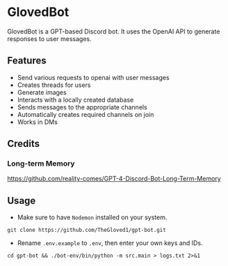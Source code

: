 # GlovedBot

GlovedBot is a GPT-based Discord bot. It uses the OpenAI API to generate responses to user messages.

## Features

- Send various requests to openai with user messages
- Creates threads for users
- Generate images
- Interacts with a locally created database
- Sends messages to the appropriate channels
- Automatically creates required channels on join
- Works in DMs

## Credits
### Long-term Memory
https://github.com/reality-comes/GPT-4-Discord-Bot-Long-Term-Memory

## Usage

- Make sure to have `Nodemon` installed on your system.
```
git clone https://github.com/TheGloved1/gpt-bot.git
```
- Rename `.env.example` to `.env`, then enter your own keys and IDs.
```
cd gpt-bot && ./bot-env/bin/python -m src.main > logs.txt 2>&1

```


